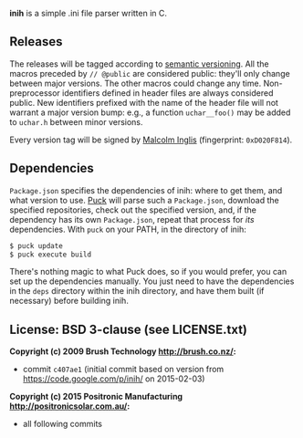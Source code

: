 
**inih** is a simple .ini file parser written in C.


## Releases

The releases will be tagged according to [semantic versioning](http://semver.org/spec/v2.0.0.html). All the macros preceded by `// @public` are considered public: they'll only change between major versions. The other macros could change any time. Non-preprocessor identifiers defined in header files are always considered public. New identifiers prefixed with the name of the header file will not warrant a major version bump: e.g., a function `uchar__foo()` may be added to `uchar.h` between minor versions.

Every version tag will be signed by [Malcolm Inglis](http://pool.sks-keyservers.net/pks/lookup?op=vindex&search=0xD020F814) (fingerprint: `0xD020F814`).


## Dependencies

`Package.json` specifies the dependencies of inih: where to get them, and what version to use. [Puck](https://gitorious.org/mcinglis/puck) will parse such a `Package.json`, download the specified repositories, check out the specified version, and, if the dependency has its own `Package.json`, repeat that process for *its* dependencies. With `puck` on your PATH, in the directory of inih:

``` sh
$ puck update
$ puck execute build
```

There's nothing magic to what Puck does, so if you would prefer, you can set up the dependencies manually. You just need to have the dependencies in the `deps` directory within the inih directory, and have them built (if necessary) before building inih.


## License: BSD 3-clause (see LICENSE.txt)

**Copyright (c) 2009 Brush Technology <http://brush.co.nz/>:**

- commit `c407ae1` (initial commit based on version from <https://code.google.com/p/inih/> on 2015-02-03)

**Copyright (c) 2015 Positronic Manufacturing <http://positronicsolar.com.au/>:**

- all following commits


